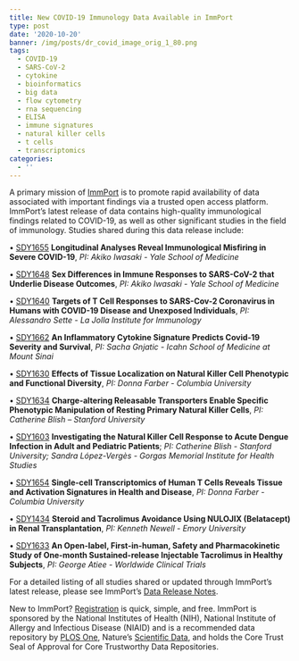 ```yaml
---
title: New COVID-19 Immunology Data Available in ImmPort
type: post
date: '2020-10-20'
banner: /img/posts/dr_covid_image_orig_1_80.png
tags:
  - COVID-19
  - SARS-CoV-2
  - cytokine
  - bioinformatics
  - big data
  - flow cytometry
  - rna sequencing
  - ELISA
  - immune signatures
  - natural killer cells
  - t cells
  - transcriptomics
categories:
  - ''
---
```

A primary mission of [ImmPort](https://www.immport.org/shared/home) is to promote rapid availability of data associated with important findings via a trusted open access platform. ImmPort’s latest release of data contains high-quality immunological findings related to COVID-19, as well as other significant studies in the field of immunology. Studies shared during this data release include:

•	[SDY1655](https://www.immport.org/shared/study/SDY1655) **Longitudinal Analyses Reveal Immunological Misfiring in Severe COVID-19**,                      _PI: Akiko Iwasaki - Yale School of Medicine_

•	[SDY1648](https://www.immport.org/shared/study/SDY1648) **Sex Differences in Immune Responses to SARS-CoV-2 that Underlie Disease Outcomes**, _PI: Akiko Iwasaki - Yale School of Medicine_

•	[SDY1640](https://www.immport.org/shared/study/SDY1640) **Targets of T Cell Responses to SARS-Cov-2 Coronavirus in Humans with COVID-19     Disease and Unexposed Individuals**, _PI: Alessandro Sette - La Jolla Institute for Immunology_

•	[SDY1662](https://www.immport.org/shared/study/SDY1662) **An Inflammatory Cytokine Signature Predicts Covid-19 Severity and Survival**, _PI: Sacha Gnjatic - Icahn School of Medicine at Mount Sinai_



•	[SDY1630](https://www.immport.org/shared/study/SDY1630) **Effects of Tissue Localization on Natural Killer Cell Phenotypic and Functional Diversity**, _PI: Donna Farber - Columbia University_

•	[SDY1634](https://www.immport.org/shared/study/SDY1634) **Charge-altering Releasable Transporters Enable Specific Phenotypic Manipulation of Resting Primary Natural Killer Cells**, _PI: Catherine Blish – Stanford University_

•	[SDY1603](https://www.immport.org/shared/study/SDY1603) **Investigating the Natural Killer Cell Response to Acute Dengue Infection in Adult and Pediatric Patients**; _PI: Catherine Blish - Stanford University; Sandra López-Vergès - Gorgas Memorial Institute for Health Studies_

•	[SDY1654](https://www.immport.org/shared/study/SDY1654) **Single-cell Transcriptomics of Human T Cells Reveals Tissue and Activation Signatures in Health and Disease**, _PI: Donna Farber - Columbia University_

•	[SDY1434](https://www.immport.org/shared/study/SDY1434) **Steroid and Tacrolimus Avoidance Using NULOJIX (Belatacept) in Renal Transplantation**, _PI: Kenneth Newell - Emory University_

•	[SDY1633](https://www.immport.org/shared/study/SDY1633) **An Open-label, First-in-human, Safety and Pharmacokinetic Study of One-month Sustained-release Injectable Tacrolimus in Healthy Subjects**, _PI: George Atiee - Worldwide Clinical Trials_



For a detailed listing of all studies shared or updated through ImmPort’s latest release, please see ImmPort’s [Data Release Notes](https://www.immport.org/shared/releaseNotes?version=DR36).

New to ImmPort? [Registration](https://immport-user-admin.niaid.nih.gov:8443/registrationuser/registration) is quick, simple, and free. ImmPort is sponsored by the National Institutes of Health (NIH), National Institute of Allergy and Infectious Disease (NIAID) and is a recommended data repository by [PLOS One](https://journals.plos.org/plosone/), Nature’s [Scientific Data](https://www.nature.com/sdata/), and holds the Core Trust Seal of Approval for Core Trustworthy Data Repositories.

